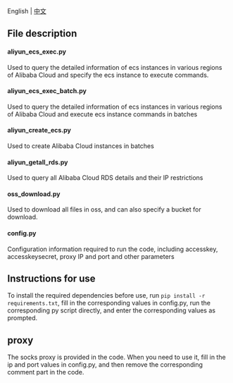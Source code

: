 English | [中文](./README.zh-CN.md)
## File description

#### aliyun_ecs_exec.py
Used to query the detailed information of ecs instances in various regions of Alibaba Cloud and specify the ecs instance to execute commands.
#### aliyun_ecs_exec_batch.py
Used to query the detailed information of ecs instances in various regions of Alibaba Cloud and execute ecs instance commands in batches
#### aliyun_create_ecs.py
Used to create Alibaba Cloud instances in batches
#### aliyun_getall_rds.py
Used to query all Alibaba Cloud RDS details and their IP restrictions
#### oss_download.py
Used to download all files in oss, and can also specify a bucket for download.
#### config.py
Configuration information required to run the code, including accesskey, accesskeysecret, proxy IP and port and other parameters

## Instructions for use
To install the required dependencies before use, run `pip install -r requirements.txt`, fill in the corresponding values ​​​​in config.py, run the corresponding py script directly, and enter the corresponding values ​​​​as prompted.

## proxy
The socks proxy is provided in the code. When you need to use it, fill in the ip and port values ​​​​in config.py, and then remove the corresponding comment part in the code.
